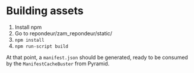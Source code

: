# Building assets

1. Install npm
2. Go to repondeur/zam_repondeur/static/
3. `npm install`
4. `npm run-script build`

At that point, a `manifest.json` should be generated,
ready to be consumed by the `ManifestCacheBuster` from Pyramid.
